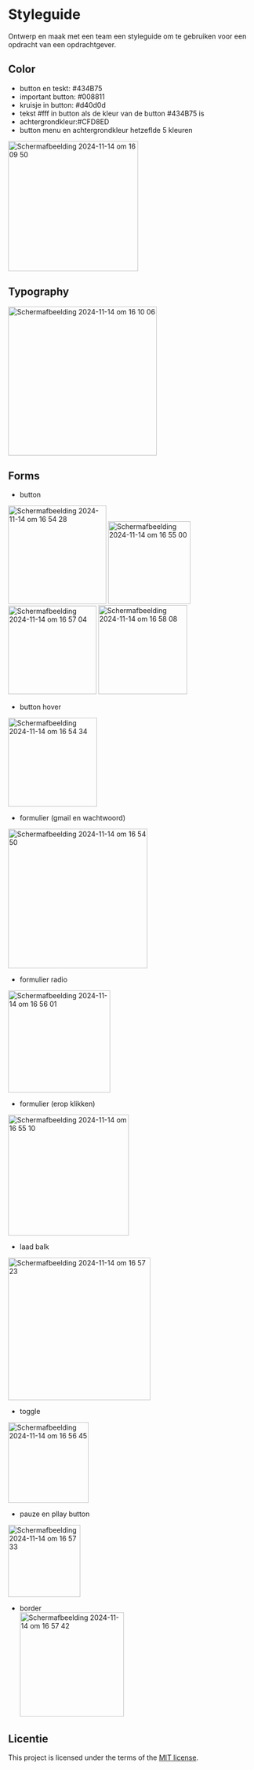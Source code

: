 # Styleguide

Ontwerp en maak met een team een styleguide om te gebruiken voor een opdracht van een opdrachtgever.


## Color

- button en teskt: #434B75
- important button: #008811
- kruisje in button: #d40d0d
- tekst #fff in button als de kleur van de button #434B75 is 
- achtergrondkleur:#CFD8ED
- button menu en achtergrondkleur hetzeflde 5 kleuren 

<img width="265" alt="Scherm­afbeelding 2024-11-14 om 16 09 50" src="https://github.com/user-attachments/assets/92646bcb-307b-4486-ac0b-2ec110865be0">

## Typography
<img width="303" alt="Scherm­afbeelding 2024-11-14 om 16 10 06" src="https://github.com/user-attachments/assets/e6dd251e-7986-4b31-ab25-deb714158c38">


## Forms

- button
<img width="200" alt="Scherm­afbeelding 2024-11-14 om 16 54 28" src="https://github.com/user-attachments/assets/5e8b096b-291b-4c6b-a78a-d4a0a33452d7">
<img width="168" alt="Scherm­afbeelding 2024-11-14 om 16 55 00" src="https://github.com/user-attachments/assets/4e0d8ec8-caa6-4e77-9231-8d0abf6f5155">
<img width="180" alt="Scherm­afbeelding 2024-11-14 om 16 57 04" src="https://github.com/user-attachments/assets/fb41ab3b-5f19-4de5-b2e0-d70bf80a3d4b">
<img width="181" alt="Scherm­afbeelding 2024-11-14 om 16 58 08" src="https://github.com/user-attachments/assets/63e0cb86-f5b4-429e-811a-3ea80a012e4e">

- button hover
<img width="181" alt="Scherm­afbeelding 2024-11-14 om 16 54 34" src="https://github.com/user-attachments/assets/a82c8f88-f085-40ec-8751-adbe74c00f36">

- formulier (gmail en wachtwoord)
<img width="284" alt="Scherm­afbeelding 2024-11-14 om 16 54 50" src="https://github.com/user-attachments/assets/01814dd3-aa63-4072-be5b-ba77f29afa41">

- formulier radio 
<img width="208" alt="Scherm­afbeelding 2024-11-14 om 16 56 01" src="https://github.com/user-attachments/assets/40b4da51-aa08-4570-96b2-82870ec08e66">

- formulier (erop klikken)
<img width="246" alt="Scherm­afbeelding 2024-11-14 om 16 55 10" src="https://github.com/user-attachments/assets/71b5c981-9527-42df-8b29-fd8150179eba">

- laad balk
<img width="290" alt="Scherm­afbeelding 2024-11-14 om 16 57 23" src="https://github.com/user-attachments/assets/a5ba3233-48b8-4fec-a899-603261a9cbd5">

- toggle
<img width="164" alt="Scherm­afbeelding 2024-11-14 om 16 56 45" src="https://github.com/user-attachments/assets/1409f40c-f08a-447f-a239-75f68a9ecc84">

- pauze en pllay button
<img width="147" alt="Scherm­afbeelding 2024-11-14 om 16 57 33" src="https://github.com/user-attachments/assets/7c7e9734-cb76-4c3b-9828-757cadba82fb">

- border <br>
  <img width="212" alt="Scherm­afbeelding 2024-11-14 om 16 57 42" src="https://github.com/user-attachments/assets/5075ec4e-3433-4ec0-9a32-c143dab0156a">



## Licentie

This project is licensed under the terms of the [MIT license](./LICENSE).

